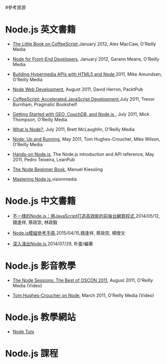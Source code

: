 
#參考資源


Node.js 英文書籍
============
* <a href="http://shop.oreilly.com/product/0636920024309.do">The Little Book on CoffeeScript</a>,January 2012, Alex MacCaw, O'Reilly Media

* <a href="http://shop.oreilly.com/product/0636920023258.do">Node for Front-End
   Developers</a>,
   January 2012, Garann Means, O'Reilly Media

* <a href="http://shop.oreilly.com/product/0636920020530.do">Building Hypermedia APIs with HTML5 and Node</a>,2011, Mike Amundsen, O'Reilly Media

* <a href="http://www.packtpub.com/node-javascript-web-development/book">Node Web Development<a>,
   August 2011, David Herron, PacktPub

* <a href="http://pragprog.com/book/tbcoffee/coffeescript">CoffeeScript: Accelerated JavaScript Development<a>,July
   2011, Trevor Burnham, Pragmatic Bookshelf

* <a href="http://shop.oreilly.com/product/0636920020806.do">Getting Started with GEO, CouchDB, and Node.js </a>, July
   2011, Mick Thompson, O'Reilly Media

* <a href="http://shop.oreilly.com/product/0636920021506.do">What Is Node?</a>,
   July 2011, Brett McLaughlin, O'Reilly Media

* <a href="http://shop.oreilly.com/product/0636920015956.do">Node: Up and Running</a>, May
   2011, Tom Hughes-Croucher, Mike Wilson, O'Reilly Media

* <a href="http://www.goodreads.com/book/show/12397071-hands-on-node-js">Hands-on Node.js</a>, The Node.js introduction and API reference, May 2011, Pedro Teixeira, LeanPub

* <a href="http://www.nodebeginner.org/">The Node Beginner Book</a>, Manuel Kiessling

* <a href="http://visionmedia.github.com/masteringnode/">Mastering Node.js</a>,visionmedia

Node.js 中文書籍
================

* <a href="http://www.books.com.tw/products/0010635109">不一樣的Node.js：用JavaScript打造高效能的前後台網頁程式</a>,2014/05/12,  錢逢祥, 蔡政崇, 林政毅

* <a href="http://www.books.com.tw/products/0010671565">Node.js模組參考手冊</a>,2015/04/15,錢逢祥, 蔡政崇, 楊傑文 

* <a href="http://www.books.com.tw/products/0010644512">深入淺出Node.js</a>,2014/07/29, 朴靈/編著 



Node.js 影音教學
================

* <a href="http://shop.oreilly.com/product/0636920022183.do">The Node Sessions: The Best of OSCON 2011</a>, August
   2011, O'Reilly Media (Video)

* <a href="http://shop.oreilly.com/product/0636920017080.do">Tom Hughes-Croucher on
   Node</a>, March
   2011, O'Reilly Media (Video)

Node.js 教學網站
================
  
* <a href="http://nodetuts.com/">Node Tuts</a>

Node.js 課程
============
